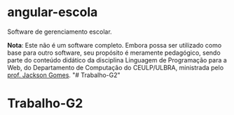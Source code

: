# angular-escola

Software de gerenciamento escolar. 

**Nota**: Este não é um software completo. Embora possa ser utilizado como base para outro software, seu propósito é meramente pedagógico, sendo parte do conteúdo didático da disciplina Linguagem de Programação para a Web, do Departamento de Computação do CEULP/ULBRA, ministrada pelo [prof. Jackson Gomes](mailto:jgomes@ceulp.edu.br).
"# Trabalho-G2"  
# Trabalho-G2
